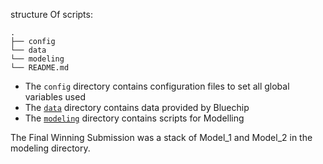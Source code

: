  structure Of scripts:

```
.
├── config
└── data
└── modeling
└── README.md
```

- The `config` directory contains configuration files to set all global variables used 
- The [`data`](./data/README.md) directory contains data provided by Bluechip
- The [`modeling`](./modelling/README.md) directory contains scripts for Modelling


The Final Winning Submission was a stack of Model_1 and Model_2 in the modeling directory.




